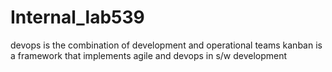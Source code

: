 # Internal_lab539
devops is the combination of development and operational teams
kanban is a framework that implements agile and devops in s/w development
